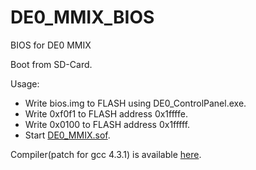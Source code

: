 # DE0_MMIX_BIOS
BIOS for DE0 MMIX

Boot from SD-Card.

Usage:
* Write bios.img to FLASH using DE0_ControlPanel.exe.
* Write 0xf0f1 to FLASH address 0x1ffffe.
* Write 0x0100 to FLASH address 0x1fffff.
* Start [DE0_MMIX.sof](http://github.com/eiji-y/DE0_MMIX). 

Compiler(patch for gcc 4.3.1) is available [here](http://www007.upp.so-net.ne.jp/eiji-y/vmmmix/vmmmix.html).
